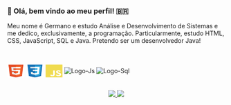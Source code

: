 ### 👋 Olá, bem vindo ao meu perfil! 🇧🇷

Meu nome é Germano e estudo Análise e Desenvolvimento de Sistemas e me dedico, exclusivamente, a programação. Particularmente, estudo HTML, CSS, JavaScript, SQL e Java. Pretendo ser um desenvolvedor Java!
##
<div style="display: inline_block"><br>
  <img align="center" alt="Logo-HTML" height="30" width="40" src="https://raw.githubusercontent.com/devicons/devicon/master/icons/html5/html5-original.svg">
  <img align="center" alt="Logo-CSS" height="30" width="40" src="https://raw.githubusercontent.com/devicons/devicon/master/icons/css3/css3-original.svg">
  <img align="center" alt="Logo-Js" height="30" width="40" src="https://raw.githubusercontent.com/devicons/devicon/master/icons/javascript/javascript-plain.svg">
  <img align="center" alt="Logo-Js" height="30" width="40" src="https://cdn.jsdelivr.net/gh/devicons/devicon/icons/java/java-original.svg" />
  <img align="center" alt="Logo-Sql" height="30" width="40" src="https://cdn.jsdelivr.net/gh/devicons/devicon/icons/mysql/mysql-original.svg" />

</div>

##

<div align="center">
  <a href="https://github.com/GermanoMacieira">
  <img height="180em" src="https://github-readme-stats.vercel.app/api?username=GermanoMacieira&show_icons=true&theme=dracula&include_all_commits=true&count_private=true"/>
  <img height="180em" src="https://github-readme-stats.vercel.app/api/top-langs/?username=GermanoMacieira&layout=compact&langs_count=7&theme=dracula"/>
</div>
